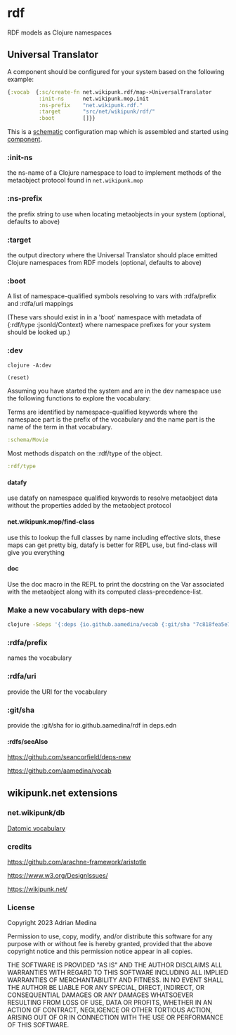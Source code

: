 # rdf
RDF models as Clojure namespaces

## Universal Translator
A component should be configured for your system based on the following
example:

``` clojure
{:vocab  {:sc/create-fn net.wikipunk.rdf/map->UniversalTranslator
          :init-ns      net.wikipunk.mop.init
          :ns-prefix    "net.wikipunk.rdf."
          :target       "src/net/wikipunk/rdf/"
          :boot         []}}
```

This is a [schematic](https://github.com/walmartlabs/schematic)
configuration map which is assembled and started using
[component](https://github.com/stuartsierra/component).

### :init-ns
the ns-name of a Clojure namespace to load to implement methods of the
metaobject protocol found in `net.wikipunk.mop`

### :ns-prefix 
the prefix string to use when locating metaobjects in your system
(optional, defaults to above)

### :target
the output directory where the Universal Translator should place
emitted Clojure namespaces from RDF models 
(optional, defaults to above)

### :boot
A list of namespace-qualified symbols resolving to vars with
:rdfa/prefix and :rdfa/uri mappings

(These vars should exist in in a 'boot' namespace with metadata of
{:rdf/type :jsonld/Context} where namespace prefixes for your system
should be looked up.)

### :dev

``` shell
clojure -A:dev
```

``` clojure
(reset)
```

Assuming you have started the system and are in the dev namespace use
the following functions to explore the vocabulary:

Terms are identified by namespace-qualified keywords where the
namespace part is the prefix of the vocabulary and the name part is
the name of the term in that vocabulary.

``` clojure
:schema/Movie
```

Most methods dispatch on the :rdf/type of the object.
``` clojure
:rdf/type
```

#### datafy
use datafy on namespace qualified keywords to resolve metaobject data
without the properties added by the metaobject protocol
#### net.wikipunk.mop/find-class
use this to lookup the full classes by name including effective slots,
these maps can get pretty big, datafy is better for REPL use, but
find-class will give you everything
#### doc
Use the doc macro in the REPL to print the docstring on the Var
associated with the metaobject along with its computed
class-precedence-list. 

### Make a new vocabulary with deps-new
``` bash
clojure -Sdeps '{:deps {io.github.aamedina/vocab {:git/sha "7c818fea5e709e16afa24f68d6d8098a75078948"}}}' -Tnew create :template aamedina/vocab :name net.wikipunk/example :rdfa/prefix "example" :rdfa/uri '"https://wikipunk.net/example/"' :git/sha '"7e688f78c3bfb92fa735f0f11d1418cd73a5b20a"'
```

### :rdfa/prefix 
names the vocabulary
### :rdfa/uri
provide the URI for the vocabulary
### :git/sha
provide the :git/sha for io.github.aamedina/rdf in deps.edn

#### :rdfs/seeAlso 
https://github.com/seancorfield/deps-new

https://github.com/aamedina/vocab

## wikipunk.net extensions
### net.wikipunk/db
[Datomic vocabulary](https://github.com/aamedina/db)

### credits
https://github.com/arachne-framework/aristotle

https://www.w3.org/DesignIssues/

https://wikipunk.net/

### License
Copyright 2023 Adrian Medina

Permission to use, copy, modify, and/or distribute this software for
any purpose with or without fee is hereby granted, provided that the
above copyright notice and this permission notice appear in all
copies.

THE SOFTWARE IS PROVIDED "AS IS" AND THE AUTHOR DISCLAIMS ALL
WARRANTIES WITH REGARD TO THIS SOFTWARE INCLUDING ALL IMPLIED
WARRANTIES OF MERCHANTABILITY AND FITNESS. IN NO EVENT SHALL THE
AUTHOR BE LIABLE FOR ANY SPECIAL, DIRECT, INDIRECT, OR CONSEQUENTIAL
DAMAGES OR ANY DAMAGES WHATSOEVER RESULTING FROM LOSS OF USE, DATA OR
PROFITS, WHETHER IN AN ACTION OF CONTRACT, NEGLIGENCE OR OTHER
TORTIOUS ACTION, ARISING OUT OF OR IN CONNECTION WITH THE USE OR
PERFORMANCE OF THIS SOFTWARE.
